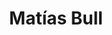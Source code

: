 ---
organizations:
  - name: Universidad del Desarrollo
    url: ""
superuser: false
authors:
  - Matías Bull
title: Matías Bull
role: Master's Student
# bio: My research interests include ...
interests:
  # - bleble
  # - blabla
  # - blablabla
social:
  - icon: envelope
    icon_pack: fas
    link: mailto:mbullr@udd.cl
  - icon: twitter
    icon_pack: fab
    link: https://twitter.com/matiasfbr
#   - icon: google-scholar
#     icon_pack: ai
#     link: https://scholar.google.com/citations?user=
  - icon: github
    icon_pack: fab
    link: https://github.com/matiasfbr
# education:
#   courses:
#     - course: Ph.D. in Social Complexity Science
#       # institution: Universidad del Desarrollo
#       # year: 2012
#     - course: M.Sc. Social Complexity Science
#       # institution: Massachusetts Institute of Technology
#       # year: 2009
#     - course: Comercial Engeenering (Economics)
#       # institution: Massachusetts Institute of Technology
#       # year: 2008
email: ""
user_groups:
  - Alumni
  - Researchers
---